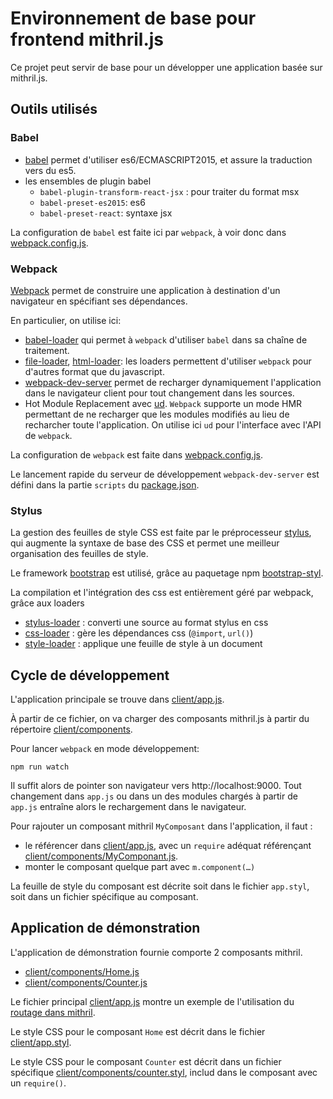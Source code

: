 # Environnement de base pour frontend mithril.js

Ce projet peut servir de base pour un développer une application basée
sur mithril.js.

## Outils utilisés

### Babel

* [babel](http://babeljs.io) permet d'utiliser es6/ECMASCRIPT2015, et
assure la traduction vers du es5.
* les ensembles de plugin babel 
    * `babel-plugin-transform-react-jsx` : pour traiter du format msx
    * `babel-preset-es2015`: es6
    * `babel-preset-react`: syntaxe jsx


La configuration de `babel` est faite ici par `webpack`, à voir donc dans 
[webpack.config.js](webpack.config.js).

### Webpack

[Webpack](https://webpack.github.io/) permet de construire une
application à destination d'un navigateur en spécifiant ses
dépendances.

En particulier, on utilise ici:

* [babel-loader](https://github.com/babel/babel-loader) qui permet à
`webpack` d'utiliser `babel` dans sa chaîne de traitement.
* [file-loader](https://github.com/webpack/file-loader),
  [html-loader](https://github.com/webpack/html-loader): les loaders
  permettent d'utiliser `webpack` pour d'autres format que du
  javascript.
* [webpack-dev-server](https://github.com/webpack/webpack-dev-server)
  permet de recharger dynamiquement l'application dans le navigateur
  client pour tout changement dans les sources.
* Hot Module Replacement avec
  [ud](https://github.com/AgentME/ud). `Webpack` supporte un mode HMR
  permettant de ne recharger que les modules modifiés au lieu de
  recharcher toute l'application. On utilise ici `ud` pour l'interface
  avec l'API de `webpack`.

La configuration de `webpack` est faite dans
[webpack.config.js](webpack.config.js).

Le lancement rapide du serveur de développement `webpack-dev-server`
est défini dans la partie `scripts` du [package.json](package.json).

### Stylus

La gestion des feuilles de style CSS est faite par le préprocesseur [stylus](https://learnboost.github.io/stylus/), qui augmente la syntaxe de base des CSS et permet une meilleur organisation
des feuilles de style.

Le framework [bootstrap](http://getbootstrap.com/) est utilisé, grâce au paquetage npm [bootstrap-styl](https://github.com/maxmx/bootstrap-stylus).

La compilation et l'intégration des css est entièrement géré par webpack, grâce aux loaders

* [stylus-loader](https://github.com/shama/stylus-loader) : converti une source au format stylus en css
* [css-loader](https://github.com/webpack/css-loader) : gère les dépendances css (`@import`, `url()`)
* [style-loader](https://github.com/webpack/style-loader) : applique une feuille de style à un document


## Cycle de développement

L'application principale se trouve dans
[client/app.js](client/app.js).

À partir de ce fichier, on va charger des composants mithril.js à
partir du répertoire [client/components](client/components).

Pour lancer `webpack` en mode développement:

```
npm run watch
```

Il suffit alors de pointer son navigateur vers http://localhost:9000.
Tout changement dans `app.js` ou dans un des modules chargés à partir
de `app.js` entraîne alors le rechargement dans le navigateur.

Pour rajouter un composant mithril `MyComposant` dans l'application, il faut :

* le référencer dans [client/app.js](client/app.js), avec un `require`
adéquat référençant [client/components/MyComponant.js](client/components/MyComponant.js).
* monter le composant quelque part avec `m.component(…)`

La feuille de style du composant est décrite soit dans le fichier `app.styl`, soit dans un fichier 
spécifique au composant.

## Application de démonstration

L'application de démonstration fournie comporte 2 composants mithril.

* [client/components/Home.js](client/components/Home.js)
* [client/components/Counter.js](client/components/Counter.js)

Le fichier principal [client/app.js](client/app.js) montre un exemple
de l'utilisation du [routage dans mithril](http://mithril.js.org/mithril.route.html).

Le style CSS pour le composant `Home` est décrit dans le fichier [client/app.styl](client/app.styl).

Le style CSS pour le composant `Counter` est décrit dans un fichier spécifique [client/components/counter.styl](client/components/counter.styl), includ dans le composant avec un `require()`.
